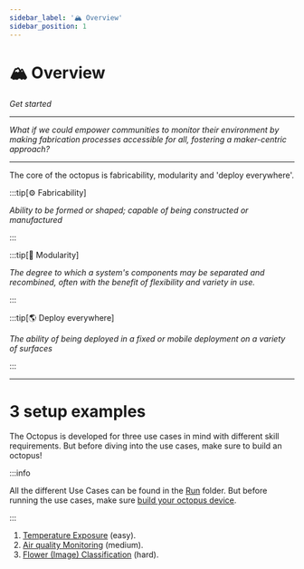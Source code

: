 ```yaml
---
sidebar_label: '🏔️ Overview'
sidebar_position: 1
---
```


# 🏔️ Overview

_Get started_

---

*What if we could empower communities to monitor their environment by making fabrication processes accessible for all, fostering a maker-centric approach?*

---


The core of the octopus is fabricability, modularity and 'deploy everywhere'.

:::tip[⚙️ Fabricability]

*Ability to be formed or shaped; capable of being constructed or manufactured*

:::

:::tip[🧩 Modularity]

*The degree to which a system's components may be separated and recombined, often with the benefit of flexibility and variety in use.*

:::

:::tip[🌎 Deploy everywhere]

*The ability of being deployed in a fixed or mobile deployment on a variety of surfaces*


:::



___


# 3 setup examples

The Octopus is developed for three use cases in mind with different skill requirements. But before diving into the use cases, make sure to build an octopus!

:::info

All the different Use Cases can be found in the [Run](../category/run/) folder. But before running the use cases, make sure [build your octopus device](../category/build). 

:::


1. [Temperature Exposure](../run/case1.md) (easy).
2. [Air quality Monitoring](../run/case2.md) (medium). 
3. [Flower (Image) Classification](../run/case3.md) (hard). 




